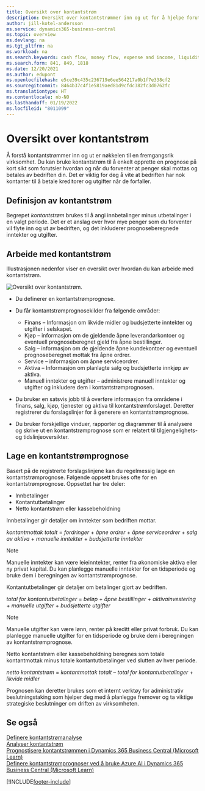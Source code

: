 ```yaml
---
title: Oversikt over kontantstrøm
description: Oversikt over kontantstrømmer inn og ut for å hjelpe forutsi penger som skal mottas og utbetales.
author: jill-kotel-andersson
ms.service: dynamics365-business-central
ms.topic: overview
ms.devlang: na
ms.tgt_pltfrm: na
ms.workload: na
ms.search.keywords: cash flow, money flow, expense and income, liquidity, cash receipts minus cash payments
ms.search.form: 841, 849, 1818
ms.date: 12/20/2021
ms.author: edupont
ms.openlocfilehash: e5ce39c435c236719e6ee564217a0b1f7e338cf2
ms.sourcegitcommit: 8464b37c4f1e5819aed81d9cfdc382fc3d0762fc
ms.translationtype: HT
ms.contentlocale: nb-NO
ms.lasthandoff: 01/19/2022
ms.locfileid: "8011099"
---
```

# <a name="cash-flow-overview"></a>Oversikt over kontantstrøm

Å forstå kontantstrømmer inn og ut er nøkkelen til en fremgangsrik virksomhet. Du kan bruke kontantstrøm til å enkelt opprette en prognose på kort sikt som forutsier hvordan og når du forventer at penger skal mottas og betales av bedriften din. Det er viktig for deg å vite at bedriften har nok kontanter til å betale kreditorer og utgifter når de forfaller.

## <a name="definition-of-cash-flow"></a>Definisjon av kontantstrøm

Begrepet *kontantstrøm* brukes til å angi innbetalinger minus utbetalinger i en valgt periode. Det er et anslag over hvor mye penger som du forventer vil flyte inn og ut av bedriften, og det inkluderer prognoseberegnede inntekter og utgifter.

## <a name="work-with-cash-flow"></a>Arbeide med kontantstrøm

Illustrasjonen nedenfor viser en oversikt over hvordan du kan arbeide med kontantstrøm.

![Oversikt over kontantstrøm.](media/finance_cash_flow_overview.png "Oversikt over kontantstrøm")

- Du definerer en kontantstrømprognose.  

- Du får kontantstrømprognosekilder fra følgende områder:  

  - Finans – Informasjon om likvide midler og budsjetterte inntekter og utgifter i selskapet.  
  - Kjøp – informasjon om de gjeldende åpne leverandørkontoer og eventuell prognoseberegnet gjeld fra åpne bestillinger.  
  - Salg – informasjon om de gjeldende åpne kundekontoer og eventuell prognoseberegnet mottak fra åpne ordrer.  
  - Service – informasjon om åpne serviceordrer.  
  - Aktiva – Informasjon om planlagte salg og budsjetterte innkjøp av aktiva.  
  - Manuell inntekter og utgifter – administrere manuell inntekter og utgifter og inkludere dem i kontantstrømprognosen.  
- Du bruker en satsvis jobb til å overføre informasjon fra områdene i finans, salg, kjøp, tjenester og aktiva til kontantstrømforslaget. Deretter registrerer du forslagslinjer for å generere en kontantstrømprognose.  
- Du bruker forskjellige vinduer, rapporter og diagrammer til å analysere og skrive ut en kontantstrømprognose som er relatert til tilgjengelighets- og tidslinjeoversikter.  

## <a name="making-a-cash-flow-forecast"></a>Lage en kontantstrømprognose

Basert på de registrerte forslagslinjene kan du regelmessig lage en kontantstrømprognose. Følgende oppsett brukes ofte for en kontantstrømprognose. Oppsettet har tre deler:

- Innbetalinger  
- Kontantutbetalinger  
- Netto kontantstrøm eller kassebeholdning  

Innbetalinger gir detaljer om inntekter som bedriften mottar.

*kontantmottak totalt* = *fordringer* + *åpne ordrer* + *åpne serviceordrer* + *salg av aktiva* + *manuelle inntekter* + *budsjetterte inntekter*

> [!NOTE]
> Manuelle inntekter kan være leieinntekter, renter fra økonomiske aktiva eller ny privat kapital. Du kan planlegge manuelle inntekter for en tidsperiode og bruke dem i beregningen av kontantstrømprognose.

Kontantutbetalinger gir detaljer om betalinger gjort av bedriften.

*total for kontantutbetalinger* = *beløp* + *åpne bestillinger* + *aktivainvestering* + *manuelle utgifter* + *budsjetterte utgifter*

> [!NOTE]
> Manuelle utgifter kan være lønn, renter på kreditt eller privat forbruk. Du kan planlegge manuelle utgifter for en tidsperiode og bruke dem i beregningen av kontantstrømprognose.

Netto kontantstrøm eller kassebeholdning beregnes som totale kontantmottak minus totale kontantutbetalinger ved slutten av hver periode.

*netto kontantstrøm* = *kontantmottak totalt* – *total for kontantutbetalinger* + *likvide midler*

Prognosen kan deretter brukes som et internt verktøy for administrativ beslutningstaking som hjelper deg med å planlegge fremover og ta viktige strategiske beslutninger om driften av virksomheten.

## <a name="see-also"></a>Se også

[Definere kontantstrømanalyse](finance-setup-cash-flow-analyses.md)  
[Analyser kontantstrøm](finance-analyze-cash-flow.md)  
[Prognostisere kontantstrømmen i Dynamics 365 Business Central (Microsoft Learn)](/learn/modules/forecast-cash-flow-dynamics-365-business-central/index)  
[Definere kontantstrømprognoser ved å bruke Azure AI i Dynamics 365 Business Central (Microsoft Learn)](/learn/modules/setup-cash-flow-forecasts/)  

[!INCLUDE[footer-include](includes/footer-banner.md)]
